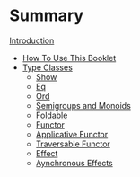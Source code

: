 # Summary

[Introduction](../README.md)

- [How To Use This Booklet](./how_to_use_this_booklet.md)
- [Type Classes](./Type_Classes.md)
  - [Show](./Show.md)
  - [Eq](./Eq.md)
  - [Ord](./Ord.md)
  - [Semigroups and Monoids](./Semigroups-and-Monoids.md)
  - [Foldable](./Foldable.md)
  - [Functor](./Functor.md)
  - [Applicative Functor](./Applicative.md)
  - [Traversable Functor](./Traversable_functor.md)
  - [Effect]()
  - [Aynchronous Effects]()
